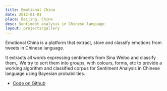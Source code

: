 ```yaml
---
title: Emotional China
date: 2012-01-01
place: Beijing, China
desc: Sentiment analysis in Chinese language
layout: projects/gallery
---
```


Emotional China is a platform that extract, store and classify emotions from tweets in Chinese language.

It extracts all words expressing sentiments from Sina Weibo and classify them,. We try to sort them into groups, with colours, forms, etc to provide a working algorithm and classified corpus for Sentiment Analysis in Chinese language using Bayesian probabilities.


* [Code on Github](https://github.com/clemsos/feeling-wheel)
